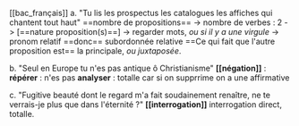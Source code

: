 [[bac_français]]
a. "Tu lis les prospectus les catalogues les affiches qui chantent tout haut"
==nombre de propositions== -> nombre de verbes : 2 
-> [==nature proposition(s)==] -> regarder mots, *ou si il y a une virgule* -> pronom relatif ==donc== subordonnée relative
==Ce qui fait que l'autre proposition est== la principale, *ou juxtaposée*.

b. "Seul en Europe tu n'es pas antique ô Christianisme" **[[négation]]** :
**répérer** : n'es pas
**analyser** : totalle car si on supprrime on a une affirmative

c. "Fugitive beauté dont le regard m'a fait soudainement renaître, ne te verrais-je plus que dans l'éternité ?" **[[interrogation]]**
interrogation direct, totalle. 



